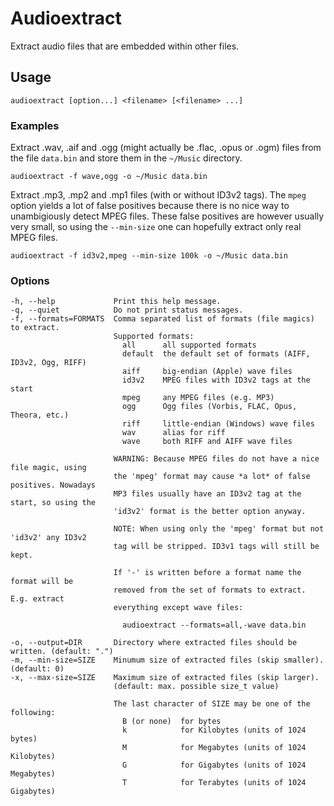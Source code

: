 Audioextract
============

Extract audio files that are embedded within other files.

Usage
-----

	audioextract [option...] <filename> [<filename> ...]

### Examples

Extract .wav, .aif and .ogg (might actually be .flac, .opus or .ogm) files from
the file `data.bin` and store them in the `~/Music` directory.

	audioextract -f wave,ogg -o ~/Music data.bin

Extract .mp3, .mp2 and .mp1 files (with or without ID3v2 tags). The `mpeg` option
yields a lot of false positives because there is no nice way to unambigiously
detect MPEG files. These false positives are however usually very small, so
using the `--min-size` one can hopefully extract only real MPEG files.

	audioextract -f id3v2,mpeg --min-size 100k -o ~/Music data.bin

### Options

	-h, --help             Print this help message.
	-q, --quiet            Do not print status messages.
	-f, --formats=FORMATS  Comma separated list of formats (file magics) to extract.
	                       Supported formats:
	                         all      all supported formats
	                         default  the default set of formats (AIFF, ID3v2, Ogg, RIFF)
	                         aiff     big-endian (Apple) wave files
	                         id3v2    MPEG files with ID3v2 tags at the start
	                         mpeg     any MPEG files (e.g. MP3)
	                         ogg      Ogg files (Vorbis, FLAC, Opus, Theora, etc.)
	                         riff     little-endian (Windows) wave files
	                         wav      alias for riff
	                         wave     both RIFF and AIFF wave files

	                       WARNING: Because MPEG files do not have a nice file magic, using
	                       the 'mpeg' format may cause *a lot* of false positives. Nowadays
	                       MP3 files usually have an ID3v2 tag at the start, so using the
	                       'id3v2' format is the better option anyway.

	                       NOTE: When using only the 'mpeg' format but not 'id3v2' any ID3v2
	                       tag will be stripped. ID3v1 tags will still be kept.

	                       If '-' is written before a format name the format will be
	                       removed from the set of formats to extract. E.g. extract
	                       everything except wave files:

	                         audioextract --formats=all,-wave data.bin

	-o, --output=DIR       Directory where extracted files should be written. (default: ".")
	-m, --min-size=SIZE    Minumum size of extracted files (skip smaller). (default: 0)
	-x, --max-size=SIZE    Maximum size of extracted files (skip larger).
	                       (default: max. possible size_t value)

	                       The last character of SIZE may be one of the following:
	                         B (or none)  for bytes
	                         k            for Kilobytes (units of 1024 bytes)
	                         M            for Megabytes (units of 1024 Kilobytes)
	                         G            for Gigabytes (units of 1024 Megabytes)
	                         T            for Terabytes (units of 1024 Gigabytes)
